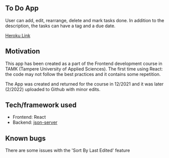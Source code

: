 ## To Do App

User can add, edit, rearrange, delete and mark tasks done. 
In addition to the description, the tasks can have a tag and a due date.

[Heroku Link](https://react-jsonserver-todo-app.herokuapp.com/)

## Motivation

This app has been created as a part of the Frontend development course in TAMK (Tampere University of Applied Sciences).
The first time using React: the code may not follow the best practices and it contains some repetition.

The App was created and returned for the course in 12/2021 and it was later (2/2022) uploaded to Github with minor edits.

## Tech/framework used

- Frontend: React
- Backend: [json-server](https://github.com/typicode/json-server)

## Known bugs

There are some issues with the 'Sort By Last Edited' feature
